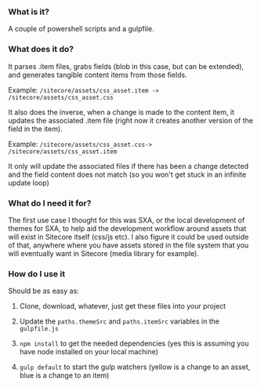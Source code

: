 ### What is it? ###
A couple of powershell scripts and a gulpfile.

### What does it do? ###
It parses .item files, grabs fields (blob in this case, but can be extended), and generates tangible content items from those fields.

Example: `/sitecore/assets/css_asset.item -> /sitecore/assets/css_asset.css`

It also does the inverse, when a change is made to the content item, it updates the associated .item file (right now it creates another version of the field in the item).

Example: `/sitecore/assets/css_asset.css-> /sitecore/assets/css_asset.item`

It only will update the associated files if there has been a change detected and the field content does not match (so you won't get stuck in an infinite update loop)

### What do I need it for? ###
The first use case I thought for this was SXA, or the local development of themes for SXA, to help aid the development workflow around assets that will exist in Sitecore itself (css/js etc).  I also figure it could be used outside of that, anywhere where you have assets stored in the file system that you will eventually want in Sitecore (media library for example).

### How do I use it ###
Should be as easy as:

1. Clone, download, whatever, just get these files into your project

1. Update the `paths.themeSrc` and `paths.itemSrc` variables in the `gulpfile.js`

1. `npm install` to get the needed dependencies (yes this is assuming you have node installed on your local machine)

1. `gulp default` to start the gulp watchers (yellow is a change to an asset, blue is a change to an item)